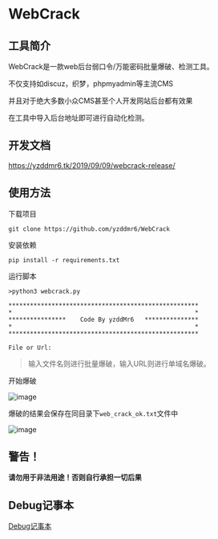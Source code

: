 # WebCrack

## 工具简介

WebCrack是一款web后台弱口令/万能密码批量爆破、检测工具。

不仅支持如discuz，织梦，phpmyadmin等主流CMS

并且对于绝大多数小众CMS甚至个人开发网站后台都有效果

在工具中导入后台地址即可进行自动化检测。

## 开发文档

https://yzddmr6.tk/2019/09/09/webcrack-release/


## 使用方法

下载项目
```
git clone https://github.com/yzddmr6/WebCrack
```

安装依赖
```
pip install -r requirements.txt
```

运行脚本
```
>python3 webcrack.py

*****************************************************
*                                                   *
****************    Code By yzddMr6   ***************
*                                                   *
*****************************************************

File or Url:

```

>输入文件名则进行批量爆破，输入URL则进行单域名爆破。

开始爆破

![image](https://user-images.githubusercontent.com/46088090/64511415-d9e64980-d316-11e9-8b19-0487c8bf14fe.png)


爆破的结果会保存在同目录下`web_crack_ok.txt`文件中

![image](https://user-images.githubusercontent.com/46088090/64511693-6a248e80-d317-11e9-9d0c-6114cb194d37.png)

## 警告！

**请勿用于非法用途！否则自行承担一切后果**

## Debug记事本

[Debug记事本](debug.md)


